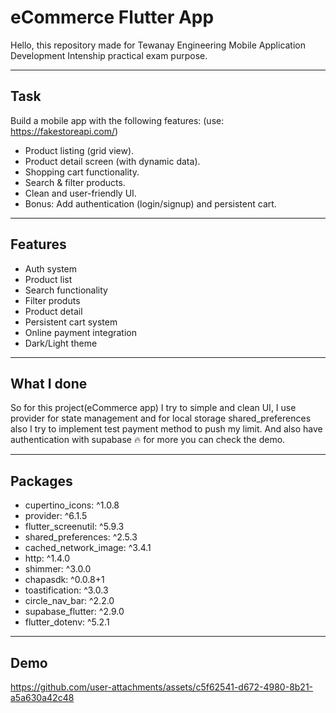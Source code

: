 # eCommerce Flutter App

Hello, this repository made for Tewanay Engineering Mobile Application Development Intenship practical exam purpose.

---

## Task
Build a mobile app with the following features: (use: https://fakestoreapi.com/)

- Product listing (grid view).
- Product detail screen (with dynamic data).
- Shopping cart functionality.
- Search & filter products.
- Clean and user-friendly UI.
- Bonus: Add authentication (login/signup) and persistent cart.

---

## Features

- Auth system
- Product list
- Search functionality
- Filter produts
- Product detail
- Persistent cart system
- Online payment integration
- Dark/Light theme

---

## What I done

So for this project(eCommerce app) I try to simple and clean UI, I use provider for state management and for local storage shared_preferences also I try to implement test payment method to push my limit. And also have authentication with supabase 🔥 for more you can check the demo.

---

## Packages

- cupertino_icons: ^1.0.8
- provider: ^6.1.5
- flutter_screenutil: ^5.9.3
- shared_preferences: ^2.5.3
- cached_network_image: ^3.4.1
- http: ^1.4.0
- shimmer: ^3.0.0
- chapasdk: ^0.0.8+1
- toastification: ^3.0.3
- circle_nav_bar: ^2.2.0
- supabase_flutter: ^2.9.0
- flutter_dotenv: ^5.2.1

---

## Demo

https://github.com/user-attachments/assets/c5f62541-d672-4980-8b21-a5a630a42c48


